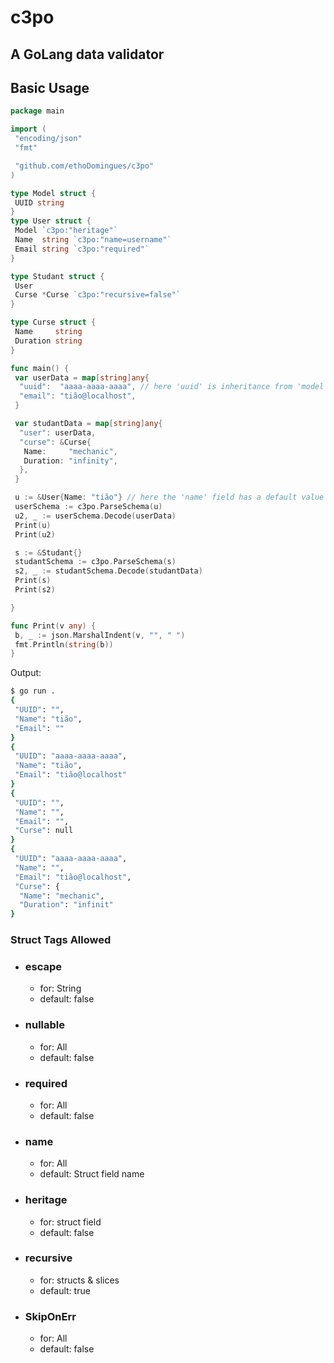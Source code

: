 # c3po

## A GoLang data validator

## Basic Usage

```go
package main

import (
 "encoding/json"
 "fmt"

 "github.com/ethoDomingues/c3po"
)

type Model struct {
 UUID string
}
type User struct {
 Model `c3po:"heritage"`
 Name  string `c3po:"name=username"`
 Email string `c3po:"required"`
}

type Studant struct {
 User
 Curse *Curse `c3po:"recursive=false"`
}

type Curse struct {
 Name     string
 Duration string
}

func main() {
 var userData = map[string]any{
  "uuid":  "aaaa-aaaa-aaaa", // here 'uuid' is inheritance from 'model'
  "email": "tião@localhost",
 }

 var studantData = map[string]any{
  "user": userData,
  "curse": &Curse{
   Name:     "mechanic",
   Duration: "infinity",
  },
 }

 u := &User{Name: "tião"} // here the 'name' field has a default value
 userSchema := c3po.ParseSchema(u)
 u2, _ := userSchema.Decode(userData)
 Print(u)
 Print(u2)

 s := &Studant{}
 studantSchema := c3po.ParseSchema(s)
 s2, _ := studantSchema.Decode(studantData)
 Print(s)
 Print(s2)

}

func Print(v any) {
 b, _ := json.MarshalIndent(v, "", " ")
 fmt.Println(string(b))
}
```

Output:

```sh
$ go run .
{
 "UUID": "",
 "Name": "tião",
 "Email": ""
}
{
 "UUID": "aaaa-aaaa-aaaa",
 "Name": "tião",
 "Email": "tião@localhost"
}
{
 "UUID": "",
 "Name": "",
 "Email": "",
 "Curse": null
}
{
 "UUID": "aaaa-aaaa-aaaa",
 "Name": "",
 "Email": "tião@localhost",
 "Curse": {
  "Name": "mechanic",
  "Duration": "infinit"
}
```

### Struct Tags Allowed

- ### escape

  - for: String
  - default: false

- ### nullable

  - for: All
  - default: false

- ### required

  - for: All
  - default: false

- ### name

  - for: All
  - default: Struct field name

- ### heritage

  - for: struct field
  - default: false

- ### recursive

  - for: structs & slices
  - default: true

- ### SkipOnErr

  - for: All
  - default: false

